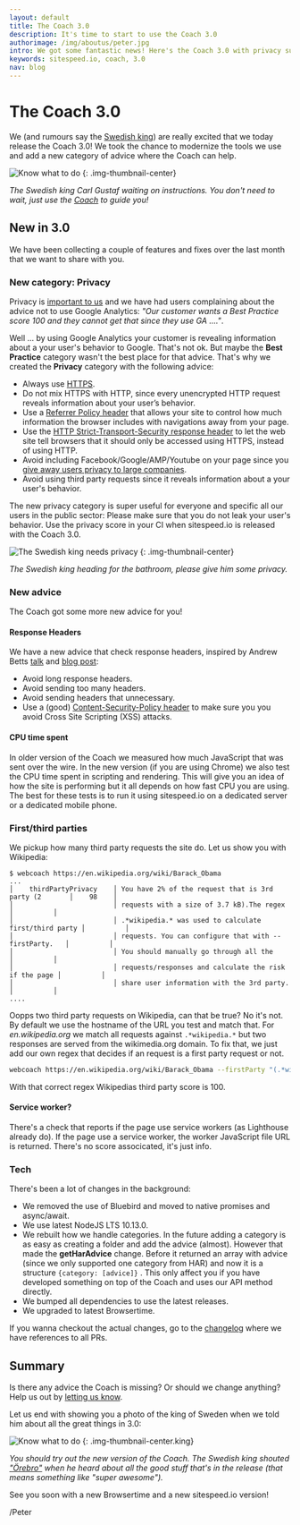 ```yaml
---
layout: default
title: The Coach 3.0
description: It's time to start to use the Coach 3.0
authorimage: /img/aboutus/peter.jpg
intro: We got some fantastic news! Here's the Coach 3.0 with privacy support.
keywords: sitespeed.io, coach, 3.0
nav: blog
---
```


# The Coach 3.0 
We (and rumours say the [Swedish king](https://www.kungahuset.se)) are really excited that we today release the Coach 3.0! We took the chance to modernize the tools we use and add a new category of advice where the Coach can help.


![Know what to do]({{site.baseurl}}/img/know-what-to-do.jpg)
{: .img-thumbnail-center}
<p class="image-info">
 <em class="small center">The Swedish king Carl Gustaf waiting on instructions. You don't need to wait, just use the <a href="https://github.com/sitespeedio/coach">Coach</a> to guide you!</em>
</p>


## New in 3.0
We have been collecting a couple of features and fixes over the last month that we want to share with you.

### New category: Privacy
Privacy is [important to us]({{site.baseurl}}/privacy-policy/) and we have had users complaining about the advice not to use Google Analytics: *"Our customer wants a Best Practice score 100 and they cannot get that since they use GA ...."*. 

Well ... by using Google Analytics your customer is revealing information about a your user's behavior to Google. That's not ok. But maybe the **Best Practice** category wasn't the best place for that advice. That's why we created the **Privacy** category with the following advice:

* Always use [HTTPS](https://https.cio.gov/everything/).
* Do not mix HTTPS with HTTP, since every unencrypted HTTP request reveals information about your user’s behavior.
* Use a [Referrer Policy header](https://scotthelme.co.uk/a-new-security-header-referrer-policy/) that allows your site to control how much information the browser includes with navigations away from your page. 
* Use the [HTTP Strict-Transport-Security response header](https://developer.mozilla.org/en-US/docs/Web/HTTP/Headers/Strict-Transport-Security) to let the web site tell browsers that it should only be accessed using HTTPS, instead of using HTTP. 
* Avoid including Facebook/Google/AMP/Youtube on your page since you [give away users privacy to large companies](https://2018.ar.al/notes/we-didnt-lose-control-it-was-stolen/).
* Avoid using third party requests since it reveals information about a your user's behavior.


The new privacy category is super useful for everyone and specific all our users in the public sector: Please make sure that you do not leak your user's behavior. Use the privacy score in your CI when sitespeed.io is released with the Coach 3.0.

![The Swedish king needs privacy]({{site.baseurl}}/img/the-king-privacy.jpg)
{: .img-thumbnail-center}
<p class="image-info">
 <em class="small center">The Swedish king heading for the bathroom, please give him some privacy.</em>
</p>

### New advice
The Coach got some more new advice for you!

#### Response Headers
We have a new advice that check response headers, inspired by Andrew Betts [talk](https://www.youtube.com/watch?v=k92ZbrY815c) and [blog post](https://www.fastly.com/blog/headers-we-dont-want): 

* Avoid long response headers.
* Avoid sending too many headers.
* Avoid sending headers that unnecessary.
* Use a (good) [Content-Security-Policy header](https://scotthelme.co.uk/content-security-policy-an-introduction/) to make sure you you avoid Cross Site Scripting (XSS) attacks.

#### CPU time spent
In older version of the Coach we measured how much JavaScript that was sent over the wire. In the new version (if you are using Chrome) we also test the CPU time spent in scripting and rendering. This will give you an idea of how the site is performing but it all depends on how fast CPU you are using. The best for these tests is to run it using sitespeed.io on a dedicated server or a dedicated mobile phone.

### First/third parties

We pickup how many third party requests the site do. Let us show you with Wikipedia:
```
$ webcoach https://en.wikipedia.org/wiki/Barack_Obama
...
│    thirdPartyPrivacy    │ You have 2% of the request that is 3rd party (2       │    98    │
│                         │ requests with a size of 3.7 kB).The regex             │          │
│                         │ .*wikipedia.* was used to calculate first/third party │          │
│                         │ requests. You can configure that with --firstParty.   │          │
│                         │ You should manually go through all the                │          │
│                         │ requests/responses and calculate the risk if the page │          │
│                         │ share user information with the 3rd party.            │          │  
....
```

Oopps two third party requests on Wikipedia, can that be true? No it's not. By default we use the hostname of the URL you test and match that. For *en.wikipedia.org* we match all requests against ```.*wikipedia.*``` but two responses are served from the wikimedia.org domain. To fix that, we just add our own regex that decides if an request is a first party request or not.

```bash
webcoach https://en.wikipedia.org/wiki/Barack_Obama --firstParty "(.*wikipedia.*||.*wikimedia.*)"
```
With that correct regex Wikipedias third party score is 100.

#### Service worker?
There's a check that reports if the page use service workers (as Lighthouse already do). If the page use a service worker, the worker JavaScript file URL is returned. There's no score associcated, it's just info. 

### Tech
There's been a lot of changes in the background:
* We removed the use of Bluebird and moved to native promises and async/await.
* We use latest NodeJS LTS 10.13.0.
* We rebuilt how we handle categories. In the future adding a category is as easy as creating a folder and add the advice (almost). However that made the **getHarAdvice** change. Before it returned an array with advice (since we only supported one category from HAR) and now it is a structure ```{category: [advice]}``` . This only affect you if you have developed something on top of the Coach and uses our API method directly.
* We bumped all dependencies to use the latest releases.
* We upgraded to latest Browsertime.

If you wanna checkout the actual changes, go to the [changelog](https://github.com/sitespeedio/coach/blob/master/CHANGELOG.md) where we have references to all PRs.

## Summary
Is there any advice the Coach is missing? Or should we change anything? Help us out by [letting us know](https://github.com/sitespeedio/coach/issues/new). 

Let us end with showing you a photo of the king of Sweden when we told him about all the great things in 3.0:

![Know what to do]({{site.baseurl}}/img/king-celebrate.jpg)
{: .img-thumbnail-center.king}
<p class="image-info">
 <em class="small center">You should try out the new version of the Coach. The Swedish king shouted <a href="https://www.youtube.com/watch?v=jlIl2XT2XU8">"Örebro"</a> when he heard about all the good stuff that's in the release (that means something like "super awesome").</em>
</p>


See you soon with a new Browsertime and a new sitespeed.io version!


/Peter